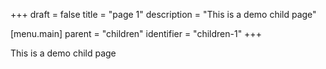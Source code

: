 +++
draft = false
title = "page 1"
description = "This is a demo child page"

[menu.main]
parent = "children"
identifier = "children-1"
+++

This is a demo child page
